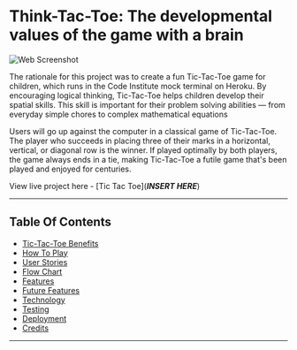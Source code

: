 # Think-Tac-Toe: The developmental values of the game with a brain

![Web Screenshot](assets/images/mockup.png)

The rationale for this project was to create a fun Tic-Tac-Toe game for children, which runs in the Code Institute mock terminal on Heroku. By encouraging logical thinking, Tic-Tac-Toe helps children develop their spatial skills. This skill is important for their problem solving abilities — from everyday simple chores to complex mathematical equations

Users will go up against the computer in a classical game of Tic-Tac-Toe. The player who succeeds in placing three of their marks in a horizontal, vertical, or diagonal row is the winner.
If played optimally by both players, the game always ends in a tie, making Tic-Tac-Toe a futile game that's been played and enjoyed for centuries.

View live project here - [Tic Tac Toe](***INSERT HERE***)


---

## Table Of Contents

* [Tic-Tac-Toe Benefits](#tic-tac-toe-benefits)
* [How To Play](#how-to-play) 
* [User Stories](#user-stories) 
* [Flow Chart](#flow-chart) 
* [Features](#features)
* [Future Features](#future-features)
* [Technology](#technology)
* [Testing](#testing)
* [Deployment](#deployment)
* [Credits](#credits)

---